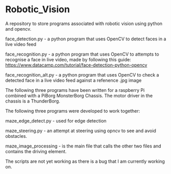 # Robotic_Vision
A repository to store programs associated with robotic vision using python and opencv.

face_detection.py - a python program that uses OpenCV to detect faces in a live video feed

face_recognition.py - a python program that uses OpenCV to attempts to recognise a face in live video, made by following this guide:
https://www.datacamp.com/tutorial/face-detection-python-opencv

face_recognition_alt.py - a python program that uses OpenCV to check a detected face in a live video feed against a refenence .jpg image

The following three programs have been written for a raspberry Pi combined with a PiBorg MonsterBorg Chassis. 
The motor driver in the chassis is a ThunderBorg. 

The following three programs were developed to work together:

maze_edge_detect.py - used for edge detection 

maze_steering.py - an attempt at steering using opncv to see and avoid obstacles.

maze_image_processing - is the main file that calls the other two files and contains the driving element.

The scripts are not yet working as there is a bug that I am currently working on.



